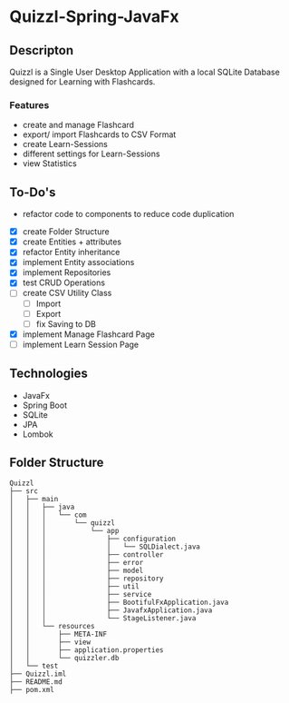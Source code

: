# Quizzl-Spring-JavaFx

## Descripton

Quizzl is a Single User Desktop Application with a local SQLite Database designed for Learning with Flashcards. 

### Features 

- create and manage Flashcard
- export/ import Flashcards to CSV Format
- create Learn-Sessions 
- different settings for Learn-Sessions
- view Statistics

## To-Do's

- refactor code to components to reduce code duplication
- [x] create Folder Structure
- [x] create Entities + attributes
- [x] refactor Entity inheritance
- [x] implement Entity associations
- [x] implement Repositories
- [x] test CRUD Operations
- [ ] create CSV Utility Class
    - [ ] Import
    - [ ] Export
    - [ ] fix Saving to DB
- [x] implement Manage Flashcard Page
- [ ] implement Learn Session Page 

## Technologies

- JavaFx
- Spring Boot
- SQLite
- JPA
- Lombok

## Folder Structure
```
Quizzl
├── src
│   ├── main
│   │   ├── java
│   │   │   └── com
│   │   │       └── quizzl
│   │   │           └── app
│   │   │               ├── configuration
│   │   │               │   └── SQLDialect.java
│   │   │               ├── controller
│   │   │               ├── error
│   │   │               ├── model
│   │   │               ├── repository
│   │   │               ├── util
│   │   │               ├── service 
│   │   │               ├── BootifulFxApplication.java
│   │   │               ├── JavafxApplication.java
│   │   │               └── StageListener.java
│   │   └── resources
│   │       ├── META-INF
│   │       ├── view
│   │       ├── application.properties
│   │       └── quizzler.db
│   └── test
├── Quizzl.iml
├── README.md
├── pom.xml
```
 
